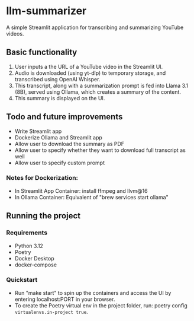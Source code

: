 # llm-summarizer
A simple Streamlit application for transcribing and summarizing YouTube videos.

## Basic functionality
1. User inputs a the URL of a YouTube video in the Streamlit UI.
2. Audio is downloaded (using yt-dlp) to temporary storage, and transcribed using OpenAI Whisper.
3. This transcript, along with a summarization prompt is fed into Llama 3.1 (8B), served using Ollama, which creates a summary of the content.
4. This summary is displayed on the UI.

## Todo and future improvements
- Write Streamlit app
- Dockerize Ollama and Streamlit app
- Allow user to download the summary as PDF
- Allow user to specify whether they want to download full transcript as well
- Allow user to specify custom prompt

### Notes for Dockerization:
- In Streamlit App Container: install ffmpeg and llvm@16
- In Ollama Container: Equivalent of "brew services start ollama"

## Running the project

### Requirements
- Python 3.12
- Poetry
- Docker Desktop
- docker-compose

### Quickstart
- Run "make start" to spin up the containers and access the UI by entering localhost:PORT in your browser.
- To create the Poetry virtual env in the project folder, run: poetry config `virtualenvs.in-project true`.

